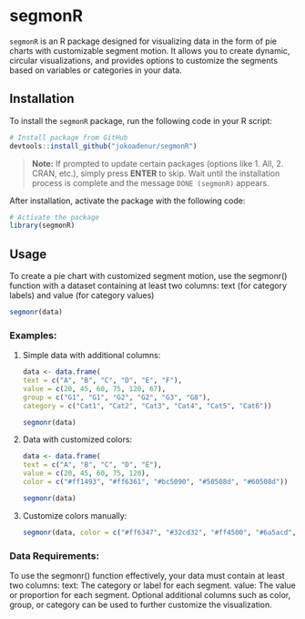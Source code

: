 # segmonR

`segmonR` is an R package designed for visualizing data in the form of pie charts with customizable segment motion. It allows you to create dynamic, circular visualizations, and provides options to customize the segments based on variables or categories in your data.

## Installation

To install the `segmonR` package, run the following code in your R script:

```R
# Install package from GitHub
devtools::install_github("jokoadenur/segmonR")
```

> **Note:** If prompted to update certain packages (options like 1. All, 2. CRAN, etc.), simply press **ENTER** to skip. Wait until the installation process is complete and the message `DONE (segmonR)` appears.

After installation, activate the package with the following code:

```R
# Activate the package
library(segmonR)
```

## Usage

To create a pie chart with customized segment motion, use the segmonr() function with a dataset containing at least two columns: text (for category labels) and value (for category values)

```R
segmonr(data)
```

### Examples:

1. Simple data with additional columns:
   ```R
   data <- data.frame(
   text = c("A", "B", "C", "D", "E", "F"),
   value = c(20, 45, 60, 75, 120, 67),
   group = c("G1", "G1", "G2", "G2", "G3", "G8"),
   category = c("Cat1", "Cat2", "Cat3", "Cat4", "Cat5", "Cat6"))

   segmonr(data)
   ```
2. Data with customized colors:
   ```R
   data <- data.frame(
   text = c("A", "B", "C", "D", "E"),
   value = c(20, 45, 60, 75, 120),
   color = c("#ff1493", "#ff6361", "#bc5090", "#50508d", "#60508d"))

   segmonr(data)
   ```
3. Customize colors manually:
   ```R
   segmonr(data, color = c("#ff6347", "#32cd32", "#ff4500", "#6a5acd", "#d2691e"))
   ```
### Data Requirements:
  To use the segmonr() function effectively, your data must contain at least two columns:
  text: The category or label for each segment.
  value: The value or proportion for each segment.
  Optional additional columns such as color, group, or category can be used to further customize the visualization.
